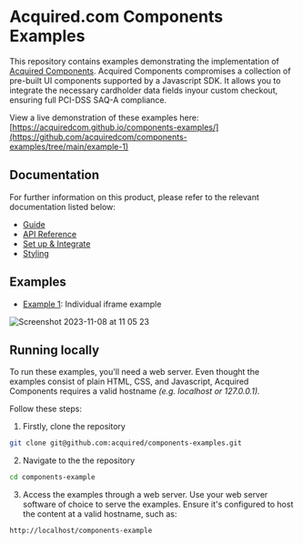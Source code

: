 # Acquired.com Components Examples

This repository contains examples demonstrating the implementation of [Acquired Components](https://docs.acquired.com/docs/components). Acquired Components compromises a collection of pre-built UI components supported by a Javascript SDK. It allows you to integrate the necessary cardholder data fields inyour custom checkout, ensuring full PCI-DSS SAQ-A compliance.

View a live demonstration of these examples here: [https://acquiredcom.github.io/components-examples/](https://github.com/acquiredcom/components-examples/tree/main/example-1)

## Documentation

For further information on this product, please refer to the relevant documentation listed below:

- [Guide](https://docs.acquired.com/docs/components)
- [API Reference](https://docs.acquired.com/reference/create-session-id)
- [Set up & Integrate](https://docs.acquired.com/docs/set-up-and-integrate-components)
- [Styling](https://docs.acquired.com/docs/styling-components)

## Examples

- [Example 1](./example-1/): Individual iframe example

![Screenshot 2023-11-08 at 11 05 23](https://github.com/acquiredcom/components-examples/assets/149580745/1c88e219-f47c-450a-9f56-1d4cf6ff7812)

## Running locally

To run these examples, you'll need a web server. Even thought the examples consist of plain HTML, CSS, and Javascript, Acquired Components requires a valid hostname _(e.g. localhost or 127.0.0.1)._

Follow these steps:

1. Firstly, clone the repository

```bash
git clone git@github.com:acquired/components-examples.git
```

2. Navigate to the the repository

```bash
cd components-example
```

3. Access the examples through a web server. Use your web server software of choice to serve the examples. Ensure it's configured to host the content at a valid hostname, such as:

```bash
http://localhost/components-example
```

